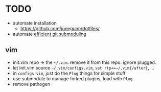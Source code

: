# TODO

* automate installation
    * <https://github.com/junegunn/dotfiles/>
* automate [efficient git submoduling](https://jokester.io/post/2017-04/update-git-submodule-minimal-traffic/)


## vim
* init.vim repo -> the `~/.vim`. remove it from this repo. ignore plugged.
* let init.vim source `~/.vim/configs.vim`, `set rtp+=~/.vim{/after}`, ...
* in `configs.vim`, just do the `Plug` things for simple stuff
* use submodule to manage forked plugins, load with `Plug`
* remove pathogen
